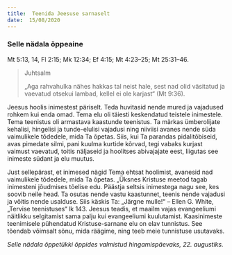 ```yaml
---
title:  Teenida Jeesuse sarnaselt
date:  15/08/2020
---
```


### Selle nädala õppeaine
Mt 5:13, 14, Fl 2:15; Mk 12:34; Ef 4:15; Mt 4:23–25; Mt 25:31–46.

> <p>Juhtsalm</p>
> „Aga rahvahulka nähes hakkas tal neist hale, sest nad olid väsitatud ja vaevatud otsekui lambad, kellel ei ole karjast“ (Mt 9:36).

Jeesus hoolis inimestest päriselt. Teda huvitasid nende mured ja vajadused rohkem kui enda omad. Tema elu oli täiesti keskendatud teistele inimestele. Tema teenistus oli armastava kaastunde teenistus. Ta märkas ümberolijate kehalisi, hingelisi ja tunde-elulisi vajadusi ning niiviisi avanes nende süda vaimulikele tõdedele, mida Ta õpetas. Siis, kui Ta parandas pidalitõbiseid, avas pimedate silmi, pani kuulma kurtide kõrvad, tegi vabaks kurjast vaimust vaevatud, toitis näljaseid ja hoolitses abivajajate eest, liigutas see inimeste südant ja elu muutus.

Just sellepärast, et inimesed nägid Tema ehtsat hoolimist, avanesid nad vaimulikele tõdedele, mida Ta õpetas. „Üksnes Kristuse meetod tagab inimesteni jõudmises tõelise edu. Päästja seltsis inimestega nagu see, kes soovib neile head. Ta osutas nende vastu kaastunnet, teenis nende vajadusi ja võitis nende usalduse. Siis käskis Ta: „Järgne mulle!“ – Ellen G. White, „Tervise teenistuses“ lk 143. Jeesus teadis, et maailm vajas evangeeliumi näitlikku selgitamist sama palju kui evangeeliumi kuulutamist. Kaasinimeste teenimisele pühendatud Kristuse-sarnane elu on elav tunnistus. See tõendab võimsalt sõnu, mida räägime, ning teeb meie tunnistuse usutavaks.

_Selle nädala õppetükki õppides valmistud hingamispäevaks, 22. augustiks._
